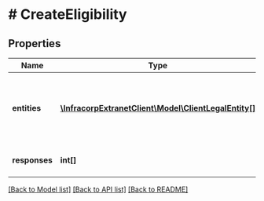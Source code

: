 # # CreateEligibility

## Properties

Name | Type | Description | Notes
------------ | ------------- | ------------- | -------------
**entities** | [**\InfracorpExtranetClient\Model\ClientLegalEntity[]**](ClientLegalEntity.md) | list your clientlegalentities used for eligibility, give an indication of pricelists and contracts used | [optional]
**responses** | **int[]** | workflow ids where you can get responses | [optional]

[[Back to Model list]](../../README.md#models) [[Back to API list]](../../README.md#endpoints) [[Back to README]](../../README.md)
